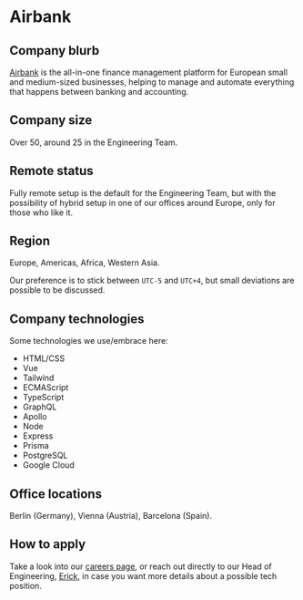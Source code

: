 # Airbank

## Company blurb

[Airbank](https://www.joinairbank.com/) is the all-in-one finance management platform for European small and medium-sized businesses, helping to manage and automate everything that happens between banking and accounting.

## Company size

Over 50, around 25 in the Engineering Team.

## Remote status

Fully remote setup is the default for the Engineering Team, but with the possibility of hybrid setup in one of our offices around Europe, only for those who like it.

## Region

Europe, Americas, Africa, Western Asia.

Our preference is to stick between `UTC-5` and `UTC+4`, but small deviations are possible to be discussed.

## Company technologies

Some technologies we use/embrace here:

- HTML/CSS
- Vue
- Tailwind
- ECMAScript
- TypeScript
- GraphQL
- Apollo
- Node
- Express
- Prisma
- PostgreSQL
- Google Cloud

## Office locations

Berlin (Germany), Vienna (Austria), Barcelona (Spain).

## How to apply

Take a look into our [careers page](https://www.joinairbank.com/careers), or reach out directly to our Head of Engineering, [Erick](https://www.linkedin.com/in/erick-petrucelli/), in case you want more details about a possible tech position.
